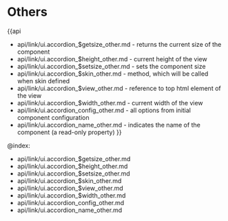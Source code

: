 Others
=======

{{api
- api/link/ui.accordion_$getsize_other.md - returns the current size of the component
- api/link/ui.accordion_$height_other.md - current height of the view
- api/link/ui.accordion_$setsize_other.md - sets the component size
- api/link/ui.accordion_$skin_other.md - method, which will be called when skin defined
- api/link/ui.accordion_$view_other.md - reference to top html element of the view
- api/link/ui.accordion_$width_other.md - current width of the view
- api/link/ui.accordion_config_other.md - all options from initial component configuration
- api/link/ui.accordion_name_other.md - indicates the name of the component (a read-only property)
}}

@index:
- api/link/ui.accordion_$getsize_other.md
- api/link/ui.accordion_$height_other.md
- api/link/ui.accordion_$setsize_other.md
- api/link/ui.accordion_$skin_other.md
- api/link/ui.accordion_$view_other.md
- api/link/ui.accordion_$width_other.md
- api/link/ui.accordion_config_other.md
- api/link/ui.accordion_name_other.md


